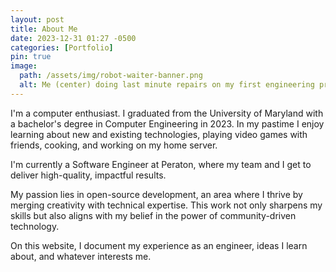 ```yaml
---
layout: post
title: About Me
date: 2023-12-31 01:27 -0500
categories: [Portfolio]
pin: true
image:
  path: /assets/img/robot-waiter-banner.png
  alt: Me (center) doing last minute repairs on my first engineering project.
---
```


I'm a computer enthusiast. I graduated from the University of Maryland with a bachelor's degree in Computer Engineering in 2023. In my pastime I enjoy learning about new and existing technologies, playing video games with friends, cooking, and working on my home server.  

I'm currently a Software Engineer at Peraton, where my team and I get to deliver high-quality, impactful results.  

My passion lies in open-source development, an area where I thrive by merging creativity with technical expertise. This work not only sharpens my skills but also aligns with my belief in the power of community-driven technology.

On this website, I document my experience as an engineer, ideas I learn about, and whatever interests me.